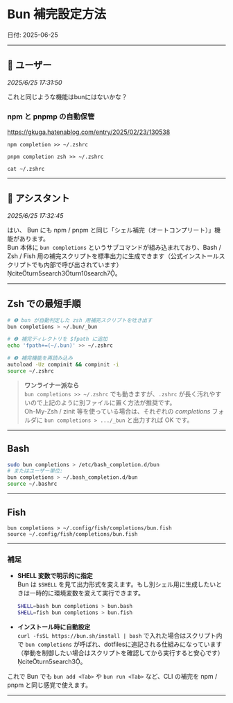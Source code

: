 # Bun 補完設定方法

日付: 2025-06-25

---

## 👤 ユーザー
*2025/6/25 17:31:50*

これと同じような機能はbunにはないかな？

### npm と pnpmp の自動保管

https://gkuga.hatenablog.com/entry/2025/02/23/130538

```shell
npm completion >> ~/.zshrc
```

```shell
pnpm completion zsh >> ~/.zshrc
```

```shell
cat ~/.zshrc
```

---

## 🤖 アシスタント
*2025/6/25 17:32:45*

はい、 Bun にも npm / pnpm と同じ「シェル補完（オートコンプリート）」機能があります。  
Bun 本体に `bun completions` というサブコマンドが組み込まれており、Bash / Zsh / Fish 用の補完スクリプトを標準出力に生成できます（公式インストールスクリプトでも内部で呼び出されています）citeturn5search3turn10search7。

---

## Zsh での最短手順

```bash
# ❶ bun が自動判定した zsh 用補完スクリプトを吐き出す
bun completions > ~/.bun/_bun

# ❷ 補完ディレクトリを $fpath に追加
echo 'fpath+=(~/.bun)' >> ~/.zshrc

# ❸ 補完機能を再読み込み
autoload -Uz compinit && compinit -i
source ~/.zshrc
```

> **ワンライナー派なら**  
> `bun completions >> ~/.zshrc` でも動きますが、`.zshrc` が長く汚れやすいので上記のように別ファイルに置く方法が推奨です。  
> Oh-My-Zsh / zinit 等を使っている場合は、それぞれの *completions* フォルダに `bun completions > .../_bun` と出力すれば OK です。

---

## Bash

```bash
sudo bun completions > /etc/bash_completion.d/bun
# またはユーザー単位:
bun completions > ~/.bash_completion.d/bun
source ~/.bashrc
```

---

## Fish

```fish
bun completions > ~/.config/fish/completions/bun.fish
source ~/.config/fish/completions/bun.fish
```

---

### 補足

* **SHELL 変数で明示的に指定**  
  Bun は `$SHELL` を見て出力形式を変えます。もし別シェル用に生成したいときは一時的に環境変数を変えて実行できます。

  ```bash
  SHELL=bash bun completions > bun.bash
  SHELL=fish bun completions > bun.fish
  ```

* **インストール時に自動設定**  
  `curl -fsSL https://bun.sh/install | bash` で入れた場合はスクリプト内で `bun completions` が呼ばれ、dotfilesに追記される仕組みになっています（挙動を制御したい場合はスクリプトを確認してから実行すると安心です）citeturn5search3。

これで Bun でも `bun add <Tab>` や `bun run <Tab>` など、CLI の補完を npm / pnpm と同じ感覚で使えます。

---
